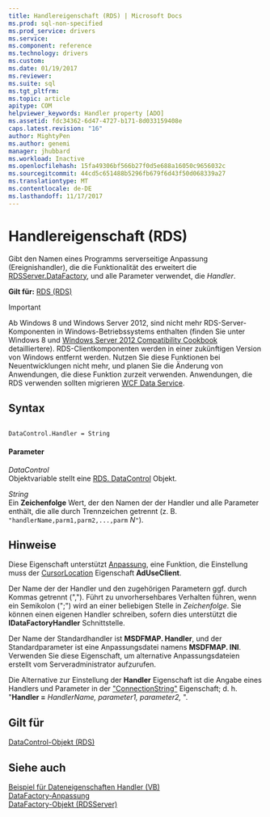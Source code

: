 ```yaml
---
title: Handlereigenschaft (RDS) | Microsoft Docs
ms.prod: sql-non-specified
ms.prod_service: drivers
ms.service: 
ms.component: reference
ms.technology: drivers
ms.custom: 
ms.date: 01/19/2017
ms.reviewer: 
ms.suite: sql
ms.tgt_pltfrm: 
ms.topic: article
apitype: COM
helpviewer_keywords: Handler property [ADO]
ms.assetid: fdc34362-6d47-4727-b171-8d033159408e
caps.latest.revision: "16"
author: MightyPen
ms.author: genemi
manager: jhubbard
ms.workload: Inactive
ms.openlocfilehash: 15fa49306bf566b27f0d5e688a16050c9656032c
ms.sourcegitcommit: 44cd5c651488b5296fb679f6d43f50d068339a27
ms.translationtype: MT
ms.contentlocale: de-DE
ms.lasthandoff: 11/17/2017
---
```

# <a name="handler-property-rds"></a>Handlereigenschaft (RDS)
Gibt den Namen eines Programms serverseitige Anpassung (Ereignishandler), die die Funktionalität des erweitert die [RDSServer.DataFactory](../../../ado/reference/rds-api/datafactory-object-rdsserver.md), und alle Parameter verwendet, die *Handler*.  
  
 **Gilt für:** [RDS (RDS)](../../../ado/reference/rds-api/datacontrol-object-rds.md)  
  
> [!IMPORTANT]
>  Ab Windows 8 und Windows Server 2012, sind nicht mehr RDS-Server-Komponenten in Windows-Betriebssystems enthalten (finden Sie unter Windows 8 und [Windows Server 2012 Compatibility Cookbook](https://www.microsoft.com/en-us/download/details.aspx?id=27416) detailliertere). RDS-Clientkomponenten werden in einer zukünftigen Version von Windows entfernt werden. Nutzen Sie diese Funktionen bei Neuentwicklungen nicht mehr, und planen Sie die Änderung von Anwendungen, die diese Funktion zurzeit verwenden. Anwendungen, die RDS verwenden sollten migrieren [WCF Data Service](http://go.microsoft.com/fwlink/?LinkId=199565).  
  
## <a name="syntax"></a>Syntax  
  
```  
  
DataControl.Handler = String  
```  
  
#### <a name="parameters"></a>Parameter  
 *DataControl*  
 Objektvariable stellt eine [RDS. DataControl](../../../ado/reference/rds-api/datacontrol-object-rds.md) Objekt.  
  
 *String*  
 Ein **Zeichenfolge** Wert, der den Namen der der Handler und alle Parameter enthält, die alle durch Trennzeichen getrennt (z. B. `"handlerName,parm1,parm2,...,parm` *N*`"`).  
  
## <a name="remarks"></a>Hinweise  
 Diese Eigenschaft unterstützt [Anpassung](../../../ado/guide/remote-data-service/datafactory-customization.md), eine Funktion, die Einstellung muss der [CursorLocation](../../../ado/reference/ado-api/cursorlocation-property-ado.md) Eigenschaft **AdUseClient**.  
  
 Der Name der der Handler und den zugehörigen Parametern ggf. durch Kommas getrennt (","). Führt zu unvorhersehbares Verhalten führen, wenn ein Semikolon (";") wird an einer beliebigen Stelle in *Zeichenfolge*. Sie können einen eigenen Handler schreiben, sofern dies unterstützt die **IDataFactoryHandler** Schnittstelle.  
  
 Der Name der Standardhandler ist **MSDFMAP. Handler**, und der Standardparameter ist eine Anpassungsdatei namens **MSDFMAP. INI**. Verwenden Sie diese Eigenschaft, um alternative Anpassungsdateien erstellt vom Serveradministrator aufzurufen.  
  
 Die Alternative zur Einstellung der **Handler** Eigenschaft ist die Angabe eines Handlers und Parameter in der ["ConnectionString"](../../../ado/reference/ado-api/connectionstring-property-ado.md) Eigenschaft; d. h. "**Handler =**  *HandlerName, parameter1, parameter2,* ".  
  
## <a name="applies-to"></a>Gilt für  
 [DataControl-Objekt (RDS)](../../../ado/reference/rds-api/datacontrol-object-rds.md)  
  
## <a name="see-also"></a>Siehe auch  
 [Beispiel für Dateneigenschaften Handler (VB)](../../../ado/reference/rds-api/handler-property-example-vb.md)   
 [DataFactory-Anpassung](../../../ado/guide/remote-data-service/datafactory-customization.md)   
 [DataFactory-Objekt (RDSServer)](../../../ado/reference/rds-api/datafactory-object-rdsserver.md)


